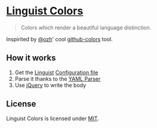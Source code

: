 [Linguist Colors](http://code.colombaro.fr/linguist-colors/)
=================

> Colors which render a beautiful language distinction.

Inspirited by [@ozh](https://github.com/ozh)' cool [github-colors](https://github.com/ozh/github-colors) tool.

How it works
------------
1. Get the [Linguist](https://github.com/github/linguist) [Configuration file](https://github.com/github/linguist/blob/master/lib/linguist/languages.yml)
2. Parse it thanks to the [YAML Parser](https://github.com/nodeca/js-yaml)
3. Use [jQuery](https://jquery.com/) to write the body

License
-------
Linguist Colors is licensed under [MIT](LICENSE).

